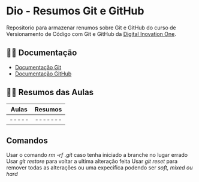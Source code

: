 # Dio - Resumos Git e GitHub

Repositorio para armazenar renumos sobre Git e GitHub do curso de Versionamento de Código com Git e GitHub da [Digital Inovation One](https://www.dio.me/).

## 🐱‍👤 Documentação
- [Documentação Git](http://git-scm.com/doc)
- [Documentação GitHub](https://docs.github.com/)

## 🐱‍🚀 Resumos das Aulas

| Aulas | Resumos |
| ----- | ------- |
| ----- | ------- |

## Comandos

Usar o comando *rm -rf .git* caso tenha iniciado a branche no lugar errado
Usar *git restore* para voltar a ultima alteração feita
Usar *git reset* para remover todas as alterações ou uma expecifica podendo ser *soft, mixed ou hard*


